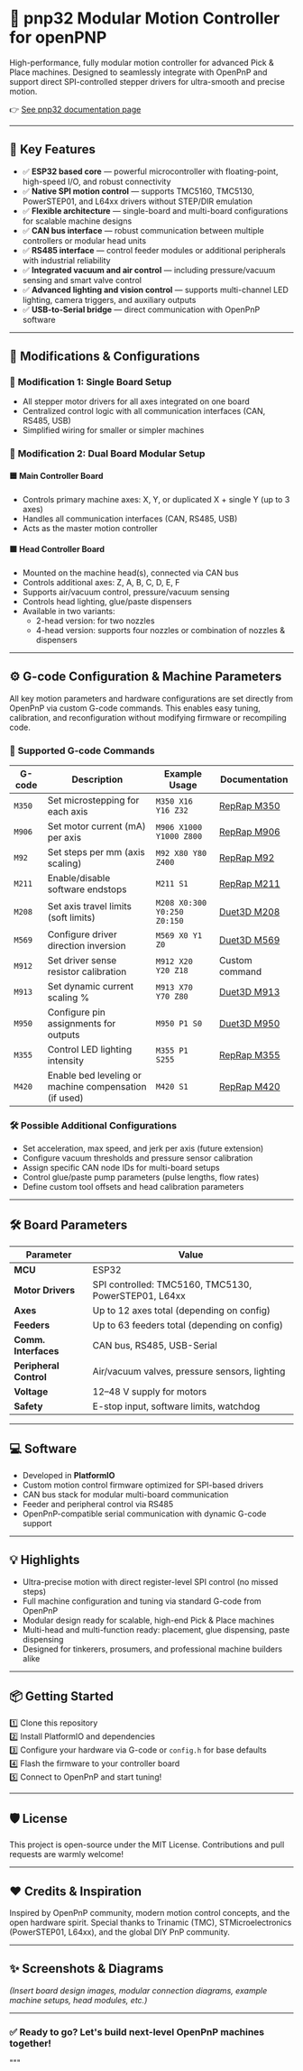 
# 🎯 **pnp32 Modular Motion Controller for openPNP**

High-performance, fully modular motion controller for advanced Pick & Place machines. Designed to seamlessly integrate with OpenPnP and support direct SPI-controlled stepper drivers for ultra-smooth and precise motion.

👉 [See pnp32 documentation page](https://pnp32.telemetry.digital)

---

## 🚀 **Key Features**

- ✅ **ESP32 based core** — powerful microcontroller with floating-point, high-speed I/O, and robust connectivity
- ✅ **Native SPI motion control** — supports TMC5160, TMC5130, PowerSTEP01, and L64xx drivers without STEP/DIR emulation
- ✅ **Flexible architecture** — single-board and multi-board configurations for scalable machine designs
- ✅ **CAN bus interface** — robust communication between multiple controllers or modular head units
- ✅ **RS485 interface** — control feeder modules or additional peripherals with industrial reliability
- ✅ **Integrated vacuum and air control** — including pressure/vacuum sensing and smart valve control
- ✅ **Advanced lighting and vision control** — supports multi-channel LED lighting, camera triggers, and auxiliary outputs
- ✅ **USB-to-Serial bridge** — direct communication with OpenPnP software

---

## 🧩 **Modifications & Configurations**

### 🔹 **Modification 1: Single Board Setup**

- All stepper motor drivers for all axes integrated on one board
- Centralized control logic with all communication interfaces (CAN, RS485, USB)
- Simplified wiring for smaller or simpler machines

### 🔹 **Modification 2: Dual Board Modular Setup**

#### 🟦 **Main Controller Board**

- Controls primary machine axes: X, Y, or duplicated X + single Y (up to 3 axes)
- Handles all communication interfaces (CAN, RS485, USB)
- Acts as the master motion controller

#### 🟩 **Head Controller Board**

- Mounted on the machine head(s), connected via CAN bus
- Controls additional axes: Z, A, B, C, D, E, F
- Supports air/vacuum control, pressure/vacuum sensing
- Controls head lighting, glue/paste dispensers
- Available in two variants:
  - 2-head version: for two nozzles
  - 4-head version: supports four nozzles or combination of nozzles & dispensers

---

## ⚙️ **G-code Configuration & Machine Parameters**

All key motion parameters and hardware configurations are set directly from OpenPnP via custom G-code commands. This enables easy tuning, calibration, and reconfiguration without modifying firmware or recompiling code.

### 💬 **Supported G-code Commands**

| G-code        | Description                                 | Example Usage                        | Documentation |
|---------------|---------------------------------------------|-------------------------------------|---------------|
| `M350`        | Set microstepping for each axis            | `M350 X16 Y16 Z32`                 | [RepRap M350](https://marlinfw.org/docs/gcode/M350.html) |
| `M906`        | Set motor current (mA) per axis           | `M906 X1000 Y1000 Z800`           | [RepRap M906](https://marlinfw.org/docs/gcode/M906.html) |
| `M92`         | Set steps per mm (axis scaling)           | `M92 X80 Y80 Z400`                | [RepRap M92](https://marlinfw.org/docs/gcode/M092.html) |
| `M211`        | Enable/disable software endstops          | `M211 S1`                          | [RepRap M211](https://marlinfw.org/docs/gcode/M211.html) |
| `M208`        | Set axis travel limits (soft limits)      | `M208 X0:300 Y0:250 Z0:150`      | [Duet3D M208](https://docs.duet3d.com/User_manual/Reference/Gcode#m208) |
| `M569`        | Configure driver direction inversion      | `M569 X0 Y1 Z0`                   | [Duet3D M569](https://docs.duet3d.com/User_manual/Reference/Gcode#m569) |
| `M912`        | Set driver sense resistor calibration     | `M912 X20 Y20 Z18`               | Custom command |
| `M913`        | Set dynamic current scaling %            | `M913 X70 Y70 Z80`              | [Duet3D M913](https://docs.duet3d.com/User_manual/Reference/Gcode#m913) |
| `M950`        | Configure pin assignments for outputs    | `M950 P1 S0`                     | [Duet3D M950](https://docs.duet3d.com/User_manual/Reference/Gcode#m950) |
| `M355`        | Control LED lighting intensity            | `M355 P1 S255`                  | [RepRap M355](https://marlinfw.org/docs/gcode/M355.html) |
| `M420`        | Enable bed leveling or machine compensation (if used) | `M420 S1`          | [RepRap M420](https://marlinfw.org/docs/gcode/M420.html) |

### 🛠 **Possible Additional Configurations**

- Set acceleration, max speed, and jerk per axis (future extension)
- Configure vacuum thresholds and pressure sensor calibration
- Assign specific CAN node IDs for multi-board setups
- Control glue/paste pump parameters (pulse lengths, flow rates)
- Define custom tool offsets and head calibration parameters

---

## 🛠 **Board Parameters**

| Parameter         | Value                                      |
|-------------------|--------------------------------------------|
| **MCU**           | ESP32                                      |
| **Motor Drivers** | SPI controlled: TMC5160, TMC5130, PowerSTEP01, L64xx |
| **Axes**          | Up to 12 axes total (depending on config) |
| **Feeders**       | Up to 63 feeders total (depending on config) |
| **Comm. Interfaces** | CAN bus, RS485, USB-Serial             |
| **Peripheral Control** | Air/vacuum valves, pressure sensors, lighting |
| **Voltage**       | 12–48 V supply for motors                |
| **Safety**        | E-stop input, software limits, watchdog  |

---

## 💻 **Software**

- Developed in **PlatformIO**
- Custom motion control firmware optimized for SPI-based drivers
- CAN bus stack for modular multi-board communication
- Feeder and peripheral control via RS485
- OpenPnP-compatible serial communication with dynamic G-code support

---

## 💡 **Highlights**

- Ultra-precise motion with direct register-level SPI control (no missed steps)
- Full machine configuration and tuning via standard G-code from OpenPnP
- Modular design ready for scalable, high-end Pick & Place machines
- Multi-head and multi-function ready: placement, glue dispensing, paste dispensing
- Designed for tinkerers, prosumers, and professional machine builders alike

---

## 📦 **Getting Started**

1️⃣ Clone this repository  
2️⃣ Install PlatformIO and dependencies  
3️⃣ Configure your hardware via G-code or `config.h` for base defaults  
4️⃣ Flash the firmware to your controller board  
5️⃣ Connect to OpenPnP and start tuning!

---

## 🛡 **License**

This project is open-source under the MIT License. Contributions and pull requests are warmly welcome!

---

## ❤️ **Credits & Inspiration**

Inspired by OpenPnP community, modern motion control concepts, and the open hardware spirit. Special thanks to Trinamic (TMC), STMicroelectronics (PowerSTEP01, L64xx), and the global DIY PnP community.

---

## ✨ **Screenshots & Diagrams**

*(Insert board design images, modular connection diagrams, example machine setups, head modules, etc.)*

---

### ✅ **Ready to go? Let's build next-level OpenPnP machines together!**
"""


